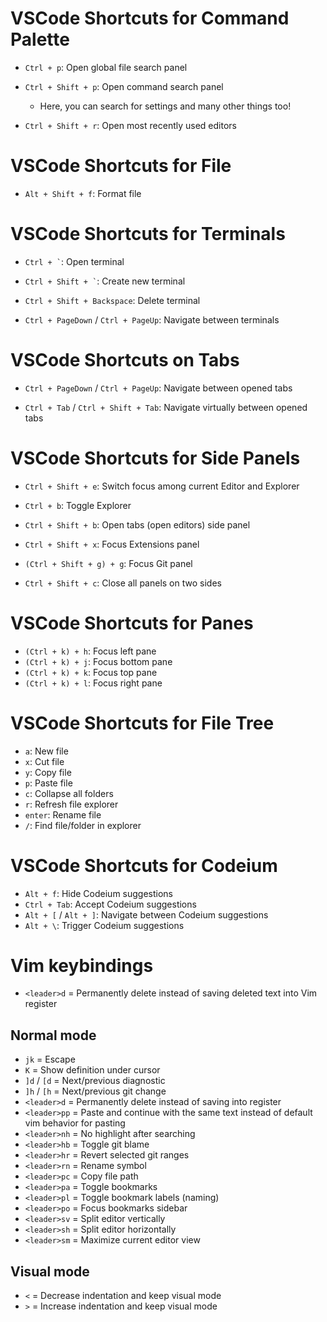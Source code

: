 # VSCode Shortcuts for Command Palette

- `Ctrl + p`: Open global file search panel

- `Ctrl + Shift + p`: Open command search panel

  - Here, you can search for settings and many other things too!

- `Ctrl + Shift + r`: Open most recently used editors

# VSCode Shortcuts for File

- `Alt + Shift + f`: Format file

# VSCode Shortcuts for Terminals

- `` Ctrl + ` ``: Open terminal

- `` Ctrl + Shift + ` ``: Create new terminal

- `Ctrl + Shift + Backspace`: Delete terminal

- `Ctrl + PageDown` / `Ctrl + PageUp`: Navigate between terminals

# VSCode Shortcuts on Tabs

- `Ctrl + PageDown` / `Ctrl + PageUp`: Navigate between opened tabs

- `Ctrl + Tab` / `Ctrl + Shift + Tab`: Navigate virtually between opened tabs

# VSCode Shortcuts for Side Panels

- `Ctrl + Shift + e`: Switch focus among current Editor and Explorer

- `Ctrl + b`: Toggle Explorer

- `Ctrl + Shift + b`: Open tabs (open editors) side panel

- `Ctrl + Shift + x`: Focus Extensions panel

- `(Ctrl + Shift + g) + g`: Focus Git panel

- `Ctrl + Shift + c`: Close all panels on two sides

# VSCode Shortcuts for Panes

- `(Ctrl + k) + h`: Focus left pane
- `(Ctrl + k) + j`: Focus bottom pane
- `(Ctrl + k) + k`: Focus top pane
- `(Ctrl + k) + l`: Focus right pane

# VSCode Shortcuts for File Tree

- `a`: New file
- `x`: Cut file
- `y`: Copy file
- `p`: Paste file
- `c`: Collapse all folders
- `r`: Refresh file explorer
- `enter`: Rename file
- `/`: Find file/folder in explorer

# VSCode Shortcuts for Codeium

- `Alt + f`: Hide Codeium suggestions
- `Ctrl + Tab`: Accept Codeium suggestions
- `Alt + [` / `Alt + ]`: Navigate between Codeium suggestions
- `Alt + \`: Trigger Codeium suggestions

# Vim keybindings

- `<leader>d` = Permanently delete instead of saving deleted text into Vim register

## Normal mode

- `jk` = Escape
- `K` = Show definition under cursor
- `]d` / `[d` = Next/previous diagnostic
- `]h` / `[h` = Next/previous git change
- `<leader>d` = Permanently delete instead of saving into register
- `<leader>pp` = Paste and continue with the same text instead of default vim behavior for pasting
- `<leader>nh` = No highlight after searching
- `<leader>hb` = Toggle git blame
- `<leader>hr` = Revert selected git ranges
- `<leader>rn` = Rename symbol
- `<leader>pc` = Copy file path
- `<leader>pa` = Toggle bookmarks
- `<leader>pl` = Toggle bookmark labels (naming)
- `<leader>po` = Focus bookmarks sidebar
- `<leader>sv` = Split editor vertically
- `<leader>sh` = Split editor horizontally
- `<leader>sm` = Maximize current editor view

## Visual mode

- `<` = Decrease indentation and keep visual mode
- `>` = Increase indentation and keep visual mode
